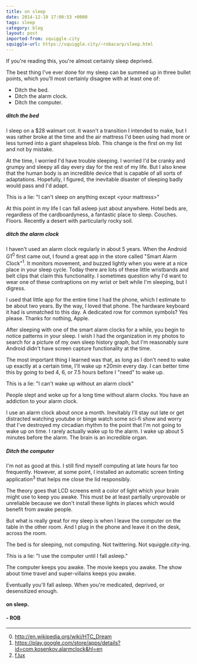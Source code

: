 ```yaml
---
title: on sleep 
date: 2014-12-10 17:00:53 +0000
tags: sleep
category: blog
layout: post
imported-from: squiggle.city
squiggle-url: https://squiggle.city/~robacarp/sleep.html
---
```

<p>If you're reading this, you're almost certainly sleep deprived.</p>
<p>The best thing I've ever done for my sleep can be summed up in three bullet points, which you'll most certainly disagree with at least one of:</p>
<ul>
  <li>Ditch the bed.</li>
  <li>Ditch the alarm clock.</li>
  <li>Ditch the computer.</li>
</ul>
<h5> ditch the bed </h5>
<p>I sleep on a $28 walmart cot. It wasn't a transition I intended to make, but I was rather broke at the time and the air mattress I'd been using had more or less turned into a giant shapeless blob. This change is the first on my list and not by mistake.</p>
<p>At the time, I worried I'd have trouble sleeping. I worried I'd be cranky and grumpy and sleepy all day every day for the rest of my life. But I also knew that the human body is an incredible device that is capable of all sorts of adaptations. Hopefully, I figured, the inevitable disaster of sleeping badly would pass and I'd adapt.</p>
<p>This is a lie: "I can't sleep on anything except &lt;your mattress&gt;"</p>
<p>At this point in my life I can fall asleep just about anywhere. Hotel beds are, regardless of the cardboardyness, a fantastic place to sleep. Couches. Floors. Recently a desert with particularly rocky soil.</p>

<h5> ditch the alarm clock </h5>
<p>I haven't used an alarm clock regularly in about 5 years. When the Android G1<sup>0</sup> first came out, I found a great app in the store called "Smart Alarm Clock"<sup>1</sup>. It monitors movement, and buzzed lightly when you were at a nice place in your sleep cycle. Today there are lots of these little wristbands and belt clips that claim this functionality. I sometimes question why I'd want to wear one of these contraptions on my wrist or belt while I'm sleeping, but I digress.</p>
<p>I used that little app for the entire time I had the phone, which I estimate to be about two years. By the way, I loved that phone. The hardware keyboard it had is unmatched to this day. A dedicated row for common symbols? Yes please. Thanks for nothing, Apple.</p>
<p>After sleeping with one of the smart alarm clocks for a while, you begin to notice patterns in your sleep. I wish I had the organization in my photos to search for a picture of my own sleep history graph, but I'm reasonably sure Android didn't have screen capture functionality at the time.</p>
<p>The most important thing I learned was that, as long as I don't need to wake up exactly at a certain time, I'll wake up &plusmn;20min every day. I can better time this by going to bed 4, 6, or 7.5 hours before I "need" to wake up.</p>
<p>This is a lie: "I can't wake up without an alarm clock"<p>
<p>People slept and woke up for a long time without alarm clocks. You have an addiction to your alarm clock.</p>
<p>I use an alarm clock about once a month. Inevitably I'll stay out late or get distracted watching youtube or binge watch some sci-fi show and worry that I've destroyed my circadian rhythm to the point that I'm not going to wake up on time. I rarely actually wake up to the alarm. I wake up about 5 minutes before the alarm. The brain is an incredible organ.</p>

<h5>Ditch the computer</h5>
<p>I'm not as good at this. I still find myself computing at late hours far too frequently. However, at some point, I installed an automatic screen tinting application<sup>3</sup> that helps me close the lid responsibly.</p>
<p>The theory goes that LCD screens emit a color of light which your brain might use to keep you awake. This must be at least partially unprovable or unreliable because we don't install these lights in places which would benefit from awake people.</p>
<p>But what is really great for my sleep is when I leave the computer on the table in the other room. And I plug in the phone and leave it on the desk, across the room.</p>
<p>The bed is for sleeping, not computing. Not twittering. Not squiggle.city-ing.</p>
<p>This is a lie: "I use the computer until I fall asleep."</p>
<p>The computer keeps you awake. The movie keeps you awake. The show about time travel and super-villains keeps you awake.</p>
<p>Eventually you'll fall asleep. When you're medicated, deprived, or desensitized enough.</p>

<h4> on sleep. </h4>
<h4> - ROB </h4>

<hr>

<ol start="0">
  <li><a href="http://en.wikipedia.org/wiki/HTC_Dream">http://en.wikipedia.org/wiki/HTC_Dream</a></li>
  <li><a href="https://play.google.com/store/apps/details?id=com.kosenkov.alarmclock&hl=en">https://play.google.com/store/apps/details?id=com.kosenkov.alarmclock&hl=en</a></li>
  <li><a href="https://justgetflux.com/">f.lux</a></li>
</ol>
